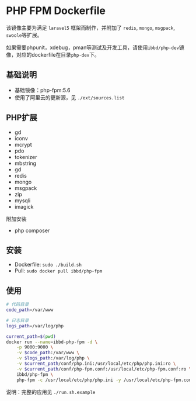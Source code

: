 # PHP FPM Dockerfile

该镜像主要为满足 `laravel5` 框架而制作，并附加了 `redis`, `mongo`, `msgpack`, `swoole`等扩展。

如果需要phpunit，xdebug，pman等测试及开发工具，请使用`ibbd/php-dev`镜像，对应的dockerfile在目录`php-dev`下。

## 基础说明

- 基础镜像：php-fpm:5.6
- 使用了阿里云的更新源，见 `./ext/sources.list`

## PHP扩展 

- gd
- iconv 
- mcrypt
- pdo
- tokenizer 
- mbstring 
- gd 
- redis
- mongo
- msgpack 
- zip
- mysqli
- imagick

附加安装

- php composer

## 安装 

- Dockerfile: `sudo ./build.sh`
- Pull: `sudo docker pull ibbd/php-fpm`

## 使用

```sh
# 代码目录
code_path=/var/www

# 日志目录
logs_path=/var/log/php

current_path=$(pwd)
docker run --name=ibbd-php-fpm -d \
    -p 9000:9000 \
    -v $code_path:/var/www \
    -v $logs_path:/var/log/php \
    -v $current_path/conf/php.ini:/usr/local/etc/php/php.ini:ro \
    -v $current_path/conf/php-fpm.conf:/usr/local/etc/php-fpm.conf:ro \
    ibbd/php-fpm \
    php-fpm -c /usr/local/etc/php/php.ini -y /usr/local/etc/php-fpm.conf
```

说明：完整的应用见 `./run.sh.example`

